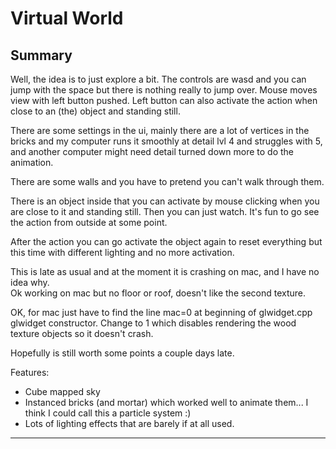 ﻿# Virtual World

## Summary

Well, the idea is to just explore a bit.  The controls are wasd and you can jump with the space but there is nothing really to jump over.
Mouse moves view with left button pushed.  Left button can also activate the action when close to an (the) object and standing still.
  
There are some settings in the ui, mainly there are a lot of vertices in the bricks and my computer runs it smoothly at detail lvl 4 and struggles with 5, and another computer might need detail turned down more to do the animation.  
  
There are some walls and you have to pretend you can't walk through them.  
  
There is an object inside that you can activate by mouse clicking when you are close to it and standing still.  Then you can just watch.  It's fun to go see the action from outside at some point.  

After the action you can go activate the object again to reset everything but this time with different lighting and no more activation.  
  
This is late as usual and at the moment it is crashing on mac, and I have no idea why.  
   Ok working on mac but no floor or roof, doesn't like the second texture.
  
   OK, for mac just have to find the line mac=0 at beginning of glwidget.cpp glwidget constructor.  Change to 1 which disables rendering the wood texture objects so it doesn't crash. 
  
Hopefully is still worth some  points a couple days late.  

Features:  
  
- Cube mapped sky  
- Instanced bricks (and mortar) which worked well to animate them... I think I could call this a particle system :)  
- Lots of lighting effects that are barely if at all used.  

--------------------------------





